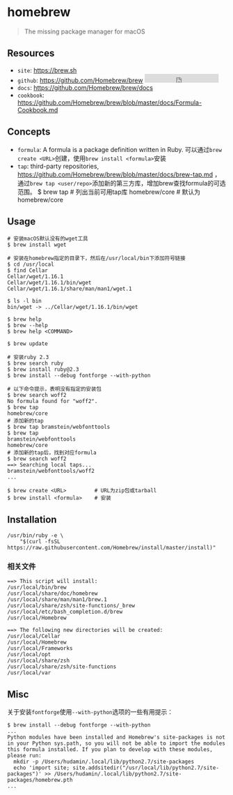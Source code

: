 # homebrew

> The missing package manager for macOS

## Resources

* `site`: <https://brew.sh>
* `github`: <https://github.com/Homebrew/brew> <iframe src="http://258i.com/gbtn.html?user=Homebrew&repo=brew&type=star&count=true" frameborder="0" scrolling="0" width="170px" height="20px"></iframe>
* `docs`: <https://github.com/Homebrew/brew/docs>
* `cookbook`: <https://github.com/Homebrew/brew/blob/master/docs/Formula-Cookbook.md>


## Concepts

* `formula`: A formula is a package definition written in Ruby. 可以通过`brew create <URL>`创建，使用`brew install <formula>`安装
* `tap`: third-party repositories, <https://github.com/Homebrew/brew/blob/master/docs/brew-tap.md>
    ，通过`brew tap <user/repo>`添加新的第三方库，增加brew查找formula的可选范围。
        $ brew tap                  # 列出当前可用tap库
        homebrew/core               # 默认为homebrew/core




## Usage

    # 安装macOS默认没有的wget工具
    $ brew install wget

    # 安装在homebrew指定的目录下，然后在/usr/local/bin下添加符号链接
    $ cd /usr/local
    $ find Cellar
    Cellar/wget/1.16.1
    Cellar/wget/1.16.1/bin/wget
    Cellar/wget/1.16.1/share/man/man1/wget.1  

    $ ls -l bin
    bin/wget -> ../Cellar/wget/1.16.1/bin/wget

    $ brew help
    $ brew --help
    $ brew help <COMMAND>

    $ brew update

    # 安装ruby 2.3
    $ brew search ruby
    $ brew install ruby@2.3
    $ brew install --debug fontforge --with-python

    # 以下命令提示，表明没有指定的安装包
    $ brew search woff2
    No formula found for "woff2".
    $ brew tap
    homebrew/core
    # 添加新的tap
    $ brew tap bramstein/webfonttools
    $ brew tap
    bramstein/webfonttools
    homebrew/core
    # 添加新的tap后，找到对应formula
    $ brew search woff2
    ==> Searching local taps...
    bramstein/webfonttools/woff2
    ...

    $ brew create <URL>         # URL为zip包或tarball
    $ brew install <formula>    # 安装



## Installation

    /usr/bin/ruby -e \
        "$(curl -fsSL https://raw.githubusercontent.com/Homebrew/install/master/install)"



### 相关文件

    ==> This script will install:
    /usr/local/bin/brew
    /usr/local/share/doc/homebrew
    /usr/local/share/man/man1/brew.1
    /usr/local/share/zsh/site-functions/_brew
    /usr/local/etc/bash_completion.d/brew
    /usr/local/Homebrew

    ==> The following new directories will be created:
    /usr/local/Cellar
    /usr/local/Homebrew
    /usr/local/Frameworks
    /usr/local/opt
    /usr/local/share/zsh
    /usr/local/share/zsh/site-functions
    /usr/local/var



## Misc

关于安装`fontforge`使用`--with-python`选项的一些有用提示：

    $ brew install --debug fontforge --with-python
    ...
    Python modules have been installed and Homebrew's site-packages is not
    in your Python sys.path, so you will not be able to import the modules
    this formula installed. If you plan to develop with these modules,
    please run:
      mkdir -p /Users/hudamin/.local/lib/python2.7/site-packages
      echo 'import site; site.addsitedir("/usr/local/lib/python2.7/site-packages")' >> /Users/hudamin/.local/lib/python2.7/site-packages/homebrew.pth
    ...




